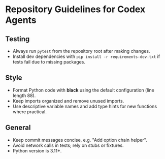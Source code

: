 # Repository Guidelines for Codex Agents

## Testing
- Always run `pytest` from the repository root after making changes.
- Install dev dependencies with `pip install -r requirements-dev.txt` if tests fail due to missing packages.

## Style
- Format Python code with **black** using the default configuration (line length 88).
- Keep imports organized and remove unused imports.
- Use descriptive variable names and add type hints for new functions where practical.

## General
- Keep commit messages concise, e.g. "Add option chain helper".
- Avoid network calls in tests; rely on stubs or fixtures.
- Python version is 3.11+.
